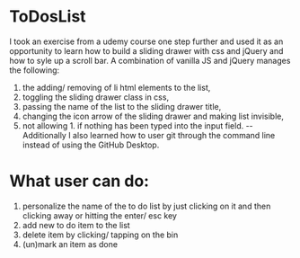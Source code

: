 # ToDosList

I took an exercise from a udemy course one step further and used it as an opportunity to learn how to build a sliding drawer with css and jQuery and how to syle up a scroll bar. A combination of vanilla JS and jQuery manages the following:
1. the adding/ removing of li html elements to the list,
2. toggling the sliding drawer class in css,
3. passing the name of the list to the sliding drawer title,
4. changing the icon arrow of the sliding drawer and making list invisible,
5. not allowing 1. if nothing has been typed into the input field.
--
Additionally I also learned how to user git through the command line instead of using the GitHub Desktop.

# What user can do:
1. personalize the name of the to do list by just clicking on it and then clicking away or hitting the enter/ esc key
2. add new to do item to the list
3. delete item by clicking/ tapping on the bin
4. (un)mark an item as done
